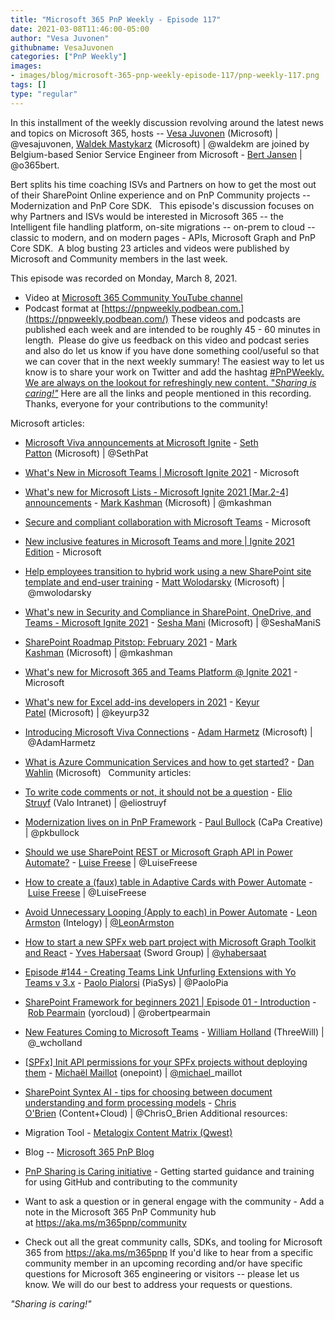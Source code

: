 ```yaml
---
title: "Microsoft 365 PnP Weekly - Episode 117"
date: 2021-03-08T11:46:00-05:00
author: "Vesa Juvonen"
githubname: VesaJuvonen
categories: ["PnP Weekly"]
images:
- images/blog/microsoft-365-pnp-weekly-episode-117/pnp-weekly-117.png
tags: []
type: "regular"
---
```


In this installment of the weekly discussion revolving around the latest
news and topics on Microsoft 365, hosts -- [Vesa
Juvonen](http://twitter.com/vesajuvonen) (Microsoft) |
@vesajuvonen, [Waldek
Mastykarz](http://twitter.com/waldekm) (Microsoft) | @waldekm are
joined by Belgium-based Senior Service Engineer from Microsoft - [Bert
Jansen](http://twitter.com/o365bert) | @o365bert.  

Bert splits his time coaching ISVs and Partners on how to get the most
out of their SharePoint Online experience and on PnP Community projects
-- Modernization and PnP Core SDK.   This episode's discussion focuses
on why Partners and ISVs would be interested in Microsoft 365 -- the
Intelligent file handling platform, on-site migrations -- on-prem to
cloud -- classic to modern, and on modern pages - APIs, Microsoft Graph
and PnP Core SDK. 
A blog busting 23 articles and videos were published by Microsoft and
Community members in the last week.  

This episode was recorded on Monday, March 8, 2021.


-   Video at [Microsoft 365 Community YouTube channel](https://aka.ms/m365pnp-videos)
-   Podcast format at
    [https://pnpweekly.podbean.com.](https://pnpweekly.podbean.com/)
These videos and podcasts are published each week and are intended to be
roughly 45 - 60 minutes in length.  Please do give us feedback on this
video and podcast series and also do let us know if you have done
something cool/useful so that we can cover that in the next weekly
summary! The easiest way to let us know is to share your work on Twitter
and add the hashtag [#PnPWeekly. We are always on the lookout for
refreshingly new content. "*Sharing is
caring!"*](https://twitter.com/search?q=%23pnpweekly)
Here are all the links and people mentioned in this recording. Thanks,
everyone for your contributions to the community!

Microsoft articles:

-   [Microsoft Viva announcements at Microsoft
    Ignite](https://techcommunity.microsoft.com/t5/microsoft-365-blog/microsoft-viva-announcements-at-microsoft-ignite/ba-p/2175907) - [Seth
    Patton](https://twitter.com/SethPat) (Microsoft) | @SethPat
-   [What's New in Microsoft Teams | Microsoft Ignite
    2021](https://techcommunity.microsoft.com/t5/microsoft-teams-blog/what-s-new-in-microsoft-teams-microsoft-ignite-2021/ba-p/2118226) -
    Microsoft
-   [What's new for Microsoft Lists - Microsoft Ignite 2021 \[Mar.2-4\]
    announcements](https://techcommunity.microsoft.com/t5/microsoft-365-blog/what-s-new-for-microsoft-lists-microsoft-ignite-2021-mar-2-4/ba-p/2176242) - [Mark
    Kashman](https://twitter.com/mkashman) (Microsoft) | @mkashman
-   [Secure and compliant collaboration with Microsoft
    Teams](https://techcommunity.microsoft.com/t5/microsoft-teams-blog/secure-and-compliant-collaboration-with-microsoft-teams/ba-p/2169463) -
    Microsoft
-   [New inclusive features in Microsoft Teams and more | Ignite 2021
    Edition](https://techcommunity.microsoft.com/t5/microsoft-teams-blog/new-inclusive-features-in-microsoft-teams-and-more-ignite-2021/ba-p/2179799) -
    Microsoft
-   [Help employees transition to hybrid work using a new SharePoint
    site template and end-user
    training](https://techcommunity.microsoft.com/t5/microsoft-sharepoint-blog/help-employees-transition-to-hybrid-work-using-a-new-sharepoint/ba-p/2181914) - [Matt
    Wolodarsky](https://twitter.com/mwolodarsky) (Microsoft)
    | @mwolodarsky
-   [What's new in Security and Compliance in SharePoint, OneDrive, and
    Teams - Microsoft Ignite
    2021](https://techcommunity.microsoft.com/t5/microsoft-sharepoint-blog/what-s-new-in-security-and-compliance-in-sharepoint-onedrive-and/ba-p/2171879) - [Sesha
    Mani](https://twitter.com/SeshaManiS) (Microsoft) | @SeshaManiS
-   [SharePoint Roadmap Pitstop: February
    2021](https://techcommunity.microsoft.com/t5/microsoft-sharepoint-blog/sharepoint-roadmap-pitstop-february-2021/ba-p/2173114) - [Mark
    Kashman](https://twitter.com/mkashman) (Microsoft) | @mkashman
-   [What's new for Microsoft 365 and Teams Platform @ Ignite
    2021](https://developer.microsoft.com/microsoft-365/blogs/whats-new-for-microsoft-365-and-teams-platform-ignite-2021/) -
    Microsoft
-   [What's new for Excel add-ins developers in
    2021](https://developer.microsoft.com/microsoft-365/blogs/whats-new-for-excel-add-ins-developers-in-2021/) - [Keyur
    Patel](https://twitter.com/keyurp32) (Microsoft) | @keyurp32
-   [Introducing Microsoft Viva
    Connections](https://myignite.microsoft.com/sessions/3d561e77-84db-4225-9f36-65ed92a54118?source=%2Ffavorites) - [Adam
    Harmetz](https://twitter.com/AdamHarmetz) (Microsoft)
    | @AdamHarmetz
-   [What is Azure Communication Services and how to get
    started?](https://www.youtube.com/watch?v=gQdO3hJ2z0Y) - [Dan
    Wahlin](https://twitter.com/DanWahlin) (Microsoft)  
Community articles:
-   [To write code comments or not, it should not be a
    question](https://techcommunity.microsoft.com/t5/microsoft-365-pnp-blog/to-write-code-comments-or-not-it-should-not-be-a-question/ba-p/2178622) - [Elio
    Struyf](https://twitter.com/eliostruyf) (Valo Intranet) |
    @eliostruyf
-   [Modernization lives on in PnP
    Framework](https://techcommunity.microsoft.com/t5/microsoft-365-pnp-blog/modernization-lives-on-in-pnp-framework/ba-p/2178811) - [Paul
    Bullock](https://twitter.com/pkbullock) (CaPa Creative)
    | @pkbullock
-   [Should we use SharePoint REST or Microsoft Graph API in Power
    Automate?](https://techcommunity.microsoft.com/t5/microsoft-365-pnp-blog/should-we-use-sharepoint-rest-or-microsoft-graph-api-in-power/ba-p/2182284) - [Luise
    Freese](https://twitter.com/LuiseFreese) | @LuiseFreese
-   [How to create a (faux) table in Adaptive Cards with Power
    Automate](https://techcommunity.microsoft.com/t5/microsoft-365-pnp-blog/how-to-create-a-faux-table-in-adaptive-cards-with-power-automate/ba-p/2188288) - [Luise
    Freese](https://twitter.com/LuiseFreese) | @LuiseFreese
-   [Avoid Unnecessary Looping (Apply to each) in Power
    Automate](https://techcommunity.microsoft.com/t5/microsoft-365-pnp-blog/avoid-unnecessary-looping-apply-to-each-in-power-automate/ba-p/2190265) - [Leon
    Armston](https://twitter.com/LeonArmston) (Intelogy)
    | [@LeonArmston](https://techcommunity.microsoft.com/t5/user/viewprofilepage/user-id/855621)
-   [How to start a new SPFx web part project with Microsoft Graph
    Toolkit and
    React](https://techcommunity.microsoft.com/t5/microsoft-365-pnp-blog/how-to-start-a-new-spfx-web-part-project-with-microsoft-graph/ba-p/2191526) - [Yves
    Habersaat](https://twitter.com/yhabersaat) (Sword Group)
    | [@yhabersaat](https://techcommunity.microsoft.com/t5/user/viewprofilepage/user-id/957821)
-   [Episode #144​ - Creating Teams Link Unfurling Extensions with Yo
    Teams v 3.x](https://www.youtube.com/watch?v=GCN-pt0dhjU) - [Paolo
    Pialorsi](https://twitter.com/PaoloPia) (PiaSys) | @PaoloPia
-   [SharePoint Framework for beginners 2021 | Episode 01 -
    Introduction](https://www.youtube.com/watch?v=WxdPb5vLRS4) - [Rob
    Pearmain](https://twitter.com/robertpearmain) (yorcloud)
    | @robertpearmain
-   [New Features Coming to Microsoft
    Teams](https://threewill.com/new-features-coming-to-microsoft-teams/) - [William
    Holland](https://twitter.com/_wcholland) (ThreeWill)
    | @\_wcholland
-   [\[SPFx\] Init API permissions for your SPFx projects without
    deploying
    them](https://michaelmaillot.github.io/tips/20210302-spfx-api-permissions/) - [Michaël
    Maillot](https://twitter.com/michael_maillot) (onepoint)
    | [@michael](https://techcommunity.microsoft.com/t5/user/viewprofilepage/user-id/43617)\_maillot
-   [SharePoint Syntex AI - tips for choosing between document
    understanding and form processing
    models](https://www.sharepointnutsandbolts.com/2021/03/syntex-tips-document-understanding-forms-processing.html) - [Chris
    O'Brien](https://twitter.com/ChrisO_Brien) (Content+Cloud)
    | @ChrisO_Brien
Additional resources:
-   Migration Tool - [Metalogix Content Matrix
    (Qwest)](https://www.quest.com/products/metalogix-content-matrix/) 

-   Blog -- [Microsoft 365 PnP
    Blog](https://aka.ms/m365pnp/community/blog) 

-   [PnP Sharing is Caring
    initiative](https://aka.ms/sharing-is-caring) - Getting started
    guidance and training for using GitHub and contributing to the
    community

-   Want to ask a question or in general engage with the community - Add
    a note in the Microsoft 365 PnP Community hub
    at <https://aka.ms/m365pnp/community>

-   Check out all the great community calls, SDKs, and tooling for
    Microsoft 365 from <https://aka.ms/m365pnp>
If you'd like to hear from a specific community member in an upcoming
recording and/or have specific questions for Microsoft 365 engineering
or visitors -- please let us know. We will do our best to address your
requests or questions.


*"Sharing is caring!"*
